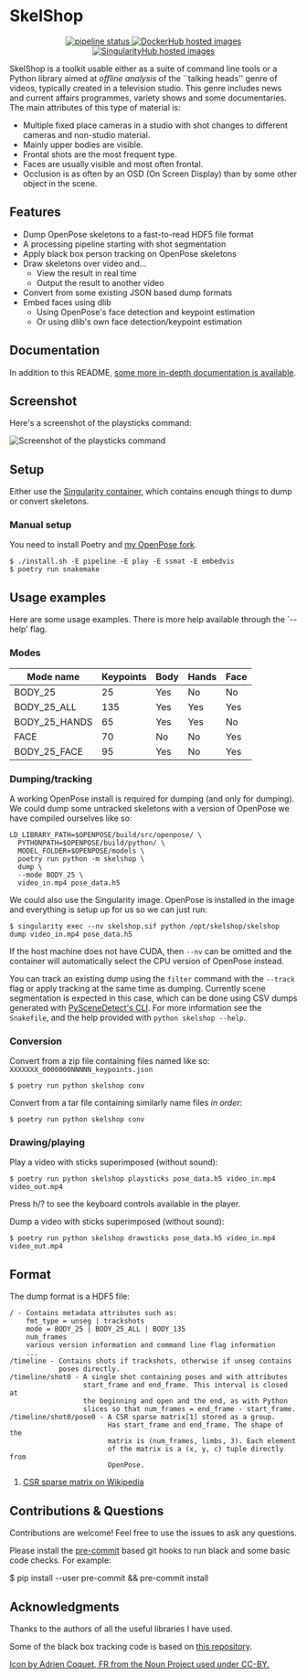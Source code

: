# SkelShop

<p align="center">
<a href="https://gitlab.com/frankier/skelshop/-/commits/master">
  <img alt="pipeline status" src="https://gitlab.com/frankier/skelshop/badges/master/pipeline.svg" />
</a>
<a href="https://hub.docker.com/r/frankierr/skelshop/builds">
  <img alt="DockerHub hosted images" src="https://img.shields.io/docker/pulls/frankierr/skelshop?style=flat" />
</a>
<a href="https://singularity-hub.org/collections/4494">
  <img alt="SingularityHub hosted images" src="https://www.singularity-hub.org/static/img/hosted-singularity--hub-%23e32929.svg" />
</a>
</p>

SkelShop is a toolkit usable either as a suite of command line tools or a
Python library aimed at *offline analysis* of the ``talking heads'' genre of
videos, typically created in a television studio. This genre includes news
and current affairs programmes, variety shows and some documentaries. The
main attributes of this type of material is:
 * Multiple fixed place cameras in a studio with shot changes to different
   cameras and non-studio material.
 * Mainly upper bodies are visible.
 * Frontal shots are the most frequent type.
 * Faces are usually visible and most often frontal.
 * Occlusion is as often by an OSD (On Screen Display) than by some other
   object in the scene.

## Features

 * Dump OpenPose skeletons to a fast-to-read HDF5 file format
 * A processing pipeline starting with shot segmentation
 * Apply black box person tracking on OpenPose skeletons
 * Draw skeletons over video and...
   * View the result in real time
   * Output the result to another video
 * Convert from some existing JSON based dump formats
 * Embed faces using dlib
   * Using OpenPose's face detection and keypoint estimation
   * Or using dlib's own face detection/keypoint estimation

## Documentation

In addition to this README, [some more in-depth documentation is available](https://frankier.github.io/skelshop/).

## Screenshot

Here's a screenshot of the playsticks command:

![Screenshot of the playsticks command](https://user-images.githubusercontent.com/299380/87277551-2d9f6180-c4eb-11ea-917c-4336ad36a97f.png)

## Setup

Either use the [Singularity
container](https://singularity-hub.org/collections/4403), which contains enough
things to dump or convert skeletons.

### Manual setup

You need to install Poetry and [my OpenPose
fork](https://github.com/frankier/openpose/tree/enable-identification).

    $ ./install.sh -E pipeline -E play -E ssmat -E embedvis
    $ poetry run snakemake

## Usage examples

Here are some usage examples. There is more help available through the `--help'
flag.

### Modes

| Mode name  | Keypoints | Body | Hands | Face |
| ------------- | ------------- | ------------- | ------------- | ------------- |
| BODY_25  | 25  | Yes | No | No |
| BODY_25_ALL  | 135  | Yes | Yes | Yes |
| BODY_25_HANDS  | 65  | Yes | Yes | No |
| FACE  | 70  | No | No | Yes |
| BODY_25_FACE  | 95  | Yes | No | Yes |

### Dumping/tracking

A working OpenPose install is required for dumping (and only for dumping). We
could dump some untracked skeletons with a version of OpenPose we have compiled
ourselves like so:

    LD_LIBRARY_PATH=$OPENPOSE/build/src/openpose/ \
      PYTHONPATH=$OPENPOSE/build/python/ \
      MODEL_FOLDER=$OPENPOSE/models \
      poetry run python -m skelshop \
      dump \
      --mode BODY_25 \
      video_in.mp4 pose_data.h5

We could also use the Singularity image. OpenPose is installed in the image and
everything is setup up for us so we can just run:

    $ singularity exec --nv skelshop.sif python /opt/skelshop/skelshop dump video_in.mp4 pose_data.h5

If the host machine does not have CUDA, then `--nv` can be omitted and the
container will automatically select the CPU version of OpenPose instead.

You can track an existing dump using the `filter` command with the `--track`
flag or apply tracking at the same time as dumping. Currently scene
segmentation is expected in this case, which can be done using CSV dumps
generated with [PySceneDetect's
CLI](https://github.com/Breakthrough/PySceneDetect). For more information see
the `Snakefile`, and the help provided with `python skelshop --help`.

### Conversion

Convert from a zip file containing files named like so: `XXXXXXX_0000000NNNNN_keypoints.json`

    $ poetry run python skelshop conv 

Convert from a tar file containing similarly name files *in order*:

    $ poetry run python skelshop conv 

### Drawing/playing

Play a video with sticks superimposed (without sound):

    $ poetry run python skelshop playsticks pose_data.h5 video_in.mp4 video_out.mp4

Press h/? to see the keyboard controls available in the player.

Dump a video with sticks superimposed (without sound):

    $ poetry run python skelshop drawsticks pose_data.h5 video_in.mp4 video_out.mp4

## Format

The dump format is a HDF5 file:

```
/ - Contains metadata attributes such as:
    fmt_type = unseg | trackshots
    mode = BODY_25 | BODY_25_ALL | BODY_135
    num_frames
    various version information and command line flag information
    ...
/timeline - Contains shots if trackshots, otherwise if unseg contains
            poses directly.
/timeline/shot0 - A single shot containing poses and with attributes
                  start_frame and end_frame. This interval is closed at
                  the beginning and open and the end, as with Python
                  slices so that num_frames = end_frame - start_frame.
/timeline/shot0/pose0 - A CSR sparse matrix[1] stored as a group.
                        Has start_frame and end_frame. The shape of the
                        matrix is (num_frames, limbs, 3). Each element
                        of the matrix is a (x, y, c) tuple directly from
                        OpenPose.
```

1. [CSR sparse matrix on Wikipedia](https://en.wikipedia.org/wiki/Sparse_matrix#Compressed_sparse_row_\(CSR,_CRS_or_Yale_format\))

## Contributions & Questions

Contributions are welcome! Feel free to use the issues to ask any questions.

Please install the [pre-commit](https://pre-commit.com/) based git
hooks to run black and some basic code checks. For example:

 $ pip install --user pre-commit && pre-commit install

## Acknowledgments

Thanks to the authors of all the useful libraries I have used.

Some of the black box tracking code is based
on [this repository](https://github.com/lxy5513/cvToolkit).

[Icon by Adrien Coquet, FR from the Noun Project used under CC-BY.](https://thenounproject.com/term/news/2673777)

